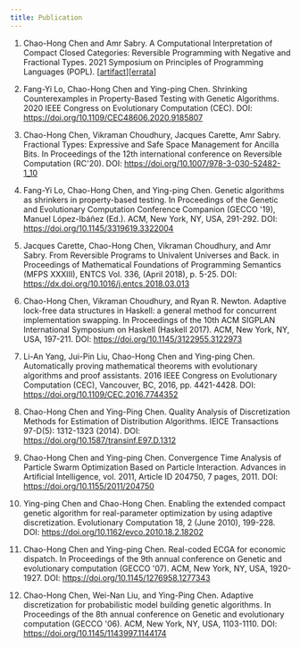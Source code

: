 ```yaml
---
title: Publication
---
```

1. Chao-Hong Chen and Amr Sabry. A Computational Interpretation of Compact Closed Categories: Reversible Programming with Negative and Fractional Types. 2021 Symposium on Principles of Programming Languages (POPL). [[artifact](https://github.com/DreamLinuxer/popl21-artifact)][[errata](https://github.com/DreamLinuxer/popl21-artifact/raw/main/Doc/errata.pdf)]

1. Fang-Yi Lo, Chao-Hong Chen and Ying-ping Chen. Shrinking Counterexamples in Property-Based Testing with Genetic Algorithms. 2020 IEEE Congress on Evolutionary Computation (CEC). DOI: <https://doi.org/10.1109/CEC48606.2020.9185807>

1. Chao-Hong Chen, Vikraman Choudhury, Jacques Carette, Amr Sabry. Fractional Types: Expressive and Safe Space Management for Ancilla Bits. In Proceedings of the 12th international conference on Reversible Computation (RC'20). DOI: <https://doi.org/10.1007/978-3-030-52482-1_10>

1. Fang-Yi Lo, Chao-Hong Chen, and Ying-ping Chen. Genetic algorithms as shrinkers in property-based testing. In Proceedings of the Genetic and Evolutionary Computation Conference Companion (GECCO '19), Manuel López-Ibáñez (Ed.). ACM, New York, NY, USA, 291-292. DOI: <https://doi.org/10.1145/3319619.3322004>

1. Jacques Carette, Chao-Hong Chen, Vikraman Choudhury, and Amr Sabry. From Reversible Programs to Univalent Universes and Back. in Proceedings of Mathematical Foundations of Programming Semantics (MFPS XXXIII), ENTCS Vol. 336, (April 2018), p. 5-25. DOI: <https://dx.doi.org/10.1016/j.entcs.2018.03.013>

1. Chao-Hong Chen, Vikraman Choudhury, and Ryan R. Newton. Adaptive lock-free data structures in Haskell: a general method for concurrent implementation swapping. In Proceedings of the 10th ACM SIGPLAN International Symposium on Haskell (Haskell 2017). ACM, New York, NY, USA, 197-211. DOI: <https://doi.org/10.1145/3122955.3122973>

1. Li-An Yang, Jui-Pin Liu, Chao-Hong Chen and Ying-ping Chen. Automatically proving mathematical theorems with evolutionary algorithms and proof assistants. 2016 IEEE Congress on Evolutionary Computation (CEC), Vancouver, BC, 2016, pp. 4421-4428. DOI: <https://doi.org/10.1109/CEC.2016.7744352>

1. Chao-Hong Chen and Ying-Ping Chen. Quality Analysis of Discretization Methods for Estimation of Distribution Algorithms. IEICE Transactions 97-D(5): 1312-1323 (2014). DOI: <https://doi.org/10.1587/transinf.E97.D.1312>

1. Chao-Hong Chen and Ying-ping Chen. Convergence Time Analysis of Particle Swarm Optimization Based on Particle Interaction. Advances in Artificial Intelligence, vol. 2011, Article ID 204750, 7 pages, 2011. DOI: <https://doi.org/10.1155/2011/204750>

1. Ying-ping Chen and Chao-Hong Chen. Enabling the extended compact genetic algorithm for real-parameter optimization by using adaptive discretization. Evolutionary Computation 18, 2 (June 2010), 199-228. DOI: <https://doi.org/10.1162/evco.2010.18.2.18202>

1. Chao-Hong Chen and Ying-ping Chen. Real-coded ECGA for economic dispatch. In Proceedings of the 9th annual conference on Genetic and evolutionary computation (GECCO '07). ACM, New York, NY, USA, 1920-1927. DOI: <https://doi.org/10.1145/1276958.1277343>

1. Chao-Hong Chen, Wei-Nan Liu, and Ying-Ping Chen. Adaptive discretization for probabilistic model building genetic algorithms. In Proceedings of the 8th annual conference on Genetic and evolutionary computation (GECCO '06). ACM, New York, NY, USA, 1103-1110. DOI: <https://doi.org/10.1145/1143997.1144174>
